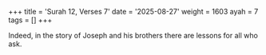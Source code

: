 +++
title = 'Surah 12, Verses 7'
date = '2025-08-27'
weight = 1603
ayah = 7
tags = []
+++

Indeed, in the story of Joseph and his brothers there are lessons for all who ask.